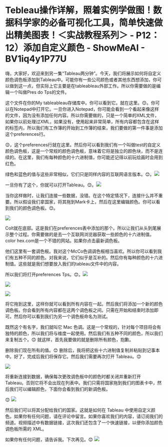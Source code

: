 # Tebleau操作详解，照着实例学做图！数据科学家的必备可视化工具，简单快速做出精美图表！＜实战教程系列＞ - P12：12）添加自定义颜色 - ShowMeAI - BV1iq4y1P77U

嗨，大家好，欢迎来到另一集“Tableau两分钟”。今天，我们将展示如何将自定义颜色调色板添加到Tableau中。可能你有一些公司颜色或者其他东西想添加，你可以做到这一点，但实际上它主要是在tableableau外部工作。所以你需要做的是编辑一个叫做Pres do Tps的文件。

这个文件在你的My tableableau存储库中。你可以看到它。就在这里。😊。你可以在Notepad中打开它。一旦你进入Notepad，你可能会看到一个看起来像这样的文件，因为没有添加任何内容。所以你需要做的，只是一个简单的XML文件，如果你以前处理过XML，如果没有，使用起来非常简单，所有内容都包含在这样的标签内，所以我们有工作簿的开始到工作簿的结束，我们要做的第一件事是添加这个preferences行。

😊，这个preferences行就在这里。然后你可以看到我们有一个叫做test的自定义颜色调色板，这是一个常规的颜色调色板，意味着它将是独立的颜色块，而不是连续的。在这里，我们有每种颜色的十六进制值，你可能还记得以前玩绘画时会用到红色。

绿色和蓝色的值与这些非常相似，它们只是同样内容的互联网语言版本。😊。![](img/a75b515a90694e4ca69dcd908cf6e991_1.png)

一旦你有了这个，你就可以打开Tableau。😊。![](img/a75b515a90694e4ca69dcd908cf6e991_3.png)

当你这样做时，让我们连接一些数据，没错。在这个特定情况下，连接什么并不重要。所以假设我们拿国家，将其拖到Mark卡上，然后在这里编辑颜色。你可以看到我们的颜色调色板。😊。

![](img/a75b515a90694e4ca69dcd908cf6e991_5.png)

Colt就在底部。这是我们在preferences表中添加的那个。所以让我们从头到尾展示整个过程。你需要做的是去一个互联网浏览器获取一些颜色的十六进制值。color hex.com是一个不错的网站。如果你点击最新调色板。

他们这里有一套调色板。我对这个McCo色调调色板相当喜欢。所以你可以看到我们有五种不同的颜色。对我来说，它们似乎是互补的。然后你有每种颜色的十六进制值。这些就是我们想要放入我们的tableau文件中的内容。

所以我们将打开preferences Tps。😊。![](img/a75b515a90694e4ca69dcd908cf6e991_7.png)

![](img/a75b515a90694e4ca69dcd908cf6e991_8.png)

![](img/a75b515a90694e4ca69dcd908cf6e991_9.png)

将它拖到这里，这样你就可以看到所有内容在一起。然后我们将添加一个新的颜色调色板。你会看到所有内容都在这两个调色板之间。只需在开始和结束时添加即可。然后你可以看到我们为另一个调色板命名为测试。

既然这个有名字，我们就叫它 Mac 色调。这是一个常规的，针对每个项目将会有独特的颜色，所以我们将与维度一起使用。然后我们有五种不同的颜色，所以我们来复制五个。😊 就这样，首先我要做的就是删除所有颜色，抱歉。

删除我们现在所有的值。😊 删除后，我将把这些十六进制值复制并粘贴到记事本中。好了，完成后我们将保存它。然后我们需要再次打开 Tableau。😊

![](img/a75b515a90694e4ca69dcd908cf6e991_11.png)

将重新连接到数据，确保每次更改调色板中的颜色时都关闭并重新打开 Tableau。否则它将不会出现在列表中。我们只需将国家拖到我们的图表卡中，然后我们可以编辑颜色，下面你会看到我们的新调色板。

😊 ![](img/a75b515a90694e4ca69dcd908cf6e991_13.png)

然后我们可以将其分配给我们的国家。这就是如何在 Tableau 中使用自定义颜色。如果你有任何问题，请在评论中留言。如果你喜欢我们的内容，请订阅我们的频道。视频描述中有数据链接，这次我们还包含了一个快速链接，以便你添加颜色调色板所需的 XML。

如果你有任何问题，请告诉我。下次再见。😊 ![](img/a75b515a90694e4ca69dcd908cf6e991_15.png)
